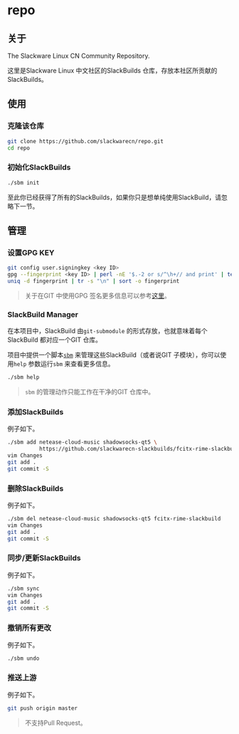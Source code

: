 # repo

## 关于

The Slackware Linux CN Community Repository.

这里是Slackware Linux 中文社区的SlackBuilds 仓库，存放本社区所贡献的SlackBuilds。

## 使用

### 克隆该仓库

```bash
git clone https://github.com/slackwarecn/repo.git
cd repo
```

### 初始化SlackBuilds

```bash
./sbm init
```

至此你已经获得了所有的SlackBuilds，如果你只是想单纯使用SlackBuild，请忽略下一节。

## 管理

### 设置GPG KEY

```bash
git config user.signingkey <key ID>
gpg --fingerprint <key ID> | perl -nE '$.-2 or s/^\h+// and print' | tee -a fingerprint
uniq -d fingerprint | tr -s "\n" | sort -o fingerprint
```

> 关于在GIT 中使用GPG 签名更多信息可以参考[这里](http://arondight.me/2016/04/17/%E4%BD%BF%E7%94%A8GPG%E7%AD%BE%E5%90%8DGit%E6%8F%90%E4%BA%A4%E5%92%8C%E6%A0%87%E7%AD%BE/)。

### SlackBuild Manager

在本项目中，SlackBuild 由`git-submodule` 的形式存放，也就意味着每个SlackBuild 都对应一个GIT 仓库。

项目中提供一个脚本[`sbm`](sbm) 来管理这些SlackBuild（或者说GIT 子模块），你可以使用`help` 参数运行`sbm` 来查看更多信息。

```bash
./sbm help
```

> `sbm` 的管理动作只能工作在干净的GIT 仓库中。

### 添加SlackBuilds

例子如下。

```bash
./sbm add netease-cloud-music shadowsocks-qt5 \
          https://github.com/slackwarecn-slackbuilds/fcitx-rime-slackbuild
vim Changes
git add .
git commit -S

```

### 删除SlackBuilds

例子如下。

```bash
./sbm del netease-cloud-music shadowsocks-qt5 fcitx-rime-slackbuild
vim Changes
git add .
git commit -S
```

### 同步/更新SlackBuilds

例子如下。

```bash
./sbm sync
vim Changes
git add .
git commit -S
```

### 撤销所有更改

例子如下。

```bash
./sbm undo
```

### 推送上游

例子如下。

```bash
git push origin master
```

> 不支持Pull Request。

